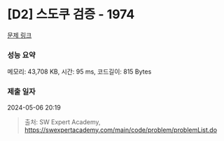 # [D2] 스도쿠 검증 - 1974 

[문제 링크](https://swexpertacademy.com/main/code/problem/problemDetail.do?contestProbId=AV5Psz16AYEDFAUq) 

### 성능 요약

메모리: 43,708 KB, 시간: 95 ms, 코드길이: 815 Bytes

### 제출 일자

2024-05-06 20:19



> 출처: SW Expert Academy, https://swexpertacademy.com/main/code/problem/problemList.do
